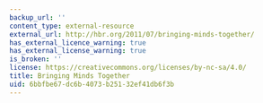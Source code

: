 ```yaml
---
backup_url: ''
content_type: external-resource
external_url: http://hbr.org/2011/07/bringing-minds-together/
has_external_licence_warning: true
has_external_license_warning: true
is_broken: ''
license: https://creativecommons.org/licenses/by-nc-sa/4.0/
title: Bringing Minds Together
uid: 6bbfbe67-dc6b-4073-b251-32ef41db6f3b
---
```

